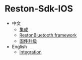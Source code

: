 # Reston-Sdk-IOS
* 中文
  * [集成](Reston-Sdk-IOS集成)
  * [RestonBluetooth.framework](RestonBluetooth.framework)
  * [固件升级](Reston-Sdk-IOS固件升级)
* English
  * [Integration](Reston-Sdk-IOS-Integration)
